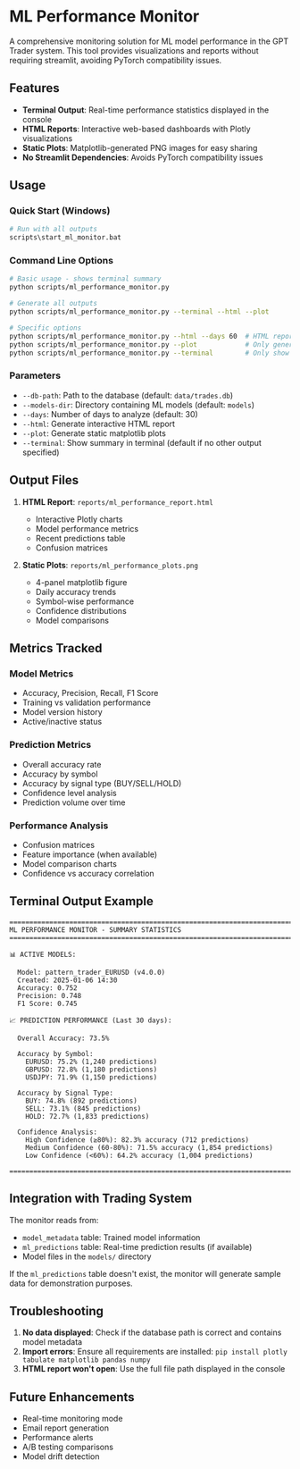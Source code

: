# ML Performance Monitor

A comprehensive monitoring solution for ML model performance in the GPT Trader system. This tool provides visualizations and reports without requiring streamlit, avoiding PyTorch compatibility issues.

## Features

- **Terminal Output**: Real-time performance statistics displayed in the console
- **HTML Reports**: Interactive web-based dashboards with Plotly visualizations
- **Static Plots**: Matplotlib-generated PNG images for easy sharing
- **No Streamlit Dependencies**: Avoids PyTorch compatibility issues

## Usage

### Quick Start (Windows)
```bash
# Run with all outputs
scripts\start_ml_monitor.bat
```

### Command Line Options
```bash
# Basic usage - shows terminal summary
python scripts/ml_performance_monitor.py

# Generate all outputs
python scripts/ml_performance_monitor.py --terminal --html --plot

# Specific options
python scripts/ml_performance_monitor.py --html --days 60  # HTML report for last 60 days
python scripts/ml_performance_monitor.py --plot            # Only generate matplotlib plots
python scripts/ml_performance_monitor.py --terminal        # Only show terminal summary
```

### Parameters
- `--db-path`: Path to the database (default: `data/trades.db`)
- `--models-dir`: Directory containing ML models (default: `models`)
- `--days`: Number of days to analyze (default: 30)
- `--html`: Generate interactive HTML report
- `--plot`: Generate static matplotlib plots
- `--terminal`: Show summary in terminal (default if no other output specified)

## Output Files

1. **HTML Report**: `reports/ml_performance_report.html`
   - Interactive Plotly charts
   - Model performance metrics
   - Recent predictions table
   - Confusion matrices

2. **Static Plots**: `reports/ml_performance_plots.png`
   - 4-panel matplotlib figure
   - Daily accuracy trends
   - Symbol-wise performance
   - Confidence distributions
   - Model comparisons

## Metrics Tracked

### Model Metrics
- Accuracy, Precision, Recall, F1 Score
- Training vs validation performance
- Model version history
- Active/inactive status

### Prediction Metrics
- Overall accuracy rate
- Accuracy by symbol
- Accuracy by signal type (BUY/SELL/HOLD)
- Confidence level analysis
- Prediction volume over time

### Performance Analysis
- Confusion matrices
- Feature importance (when available)
- Model comparison charts
- Confidence vs accuracy correlation

## Terminal Output Example
```
================================================================================
ML PERFORMANCE MONITOR - SUMMARY STATISTICS
================================================================================

📊 ACTIVE MODELS:

  Model: pattern_trader_EURUSD (v4.0.0)
  Created: 2025-01-06 14:30
  Accuracy: 0.752
  Precision: 0.748
  F1 Score: 0.745

📈 PREDICTION PERFORMANCE (Last 30 days):

  Overall Accuracy: 73.5%

  Accuracy by Symbol:
    EURUSD: 75.2% (1,240 predictions)
    GBPUSD: 72.8% (1,180 predictions)
    USDJPY: 71.9% (1,150 predictions)

  Accuracy by Signal Type:
    BUY: 74.8% (892 predictions)
    SELL: 73.1% (845 predictions)
    HOLD: 72.7% (1,833 predictions)

  Confidence Analysis:
    High Confidence (≥80%): 82.3% accuracy (712 predictions)
    Medium Confidence (60-80%): 71.5% accuracy (1,854 predictions)
    Low Confidence (<60%): 64.2% accuracy (1,004 predictions)

================================================================================
```

## Integration with Trading System

The monitor reads from:
- `model_metadata` table: Trained model information
- `ml_predictions` table: Real-time prediction results (if available)
- Model files in the `models/` directory

If the `ml_predictions` table doesn't exist, the monitor will generate sample data for demonstration purposes.

## Troubleshooting

1. **No data displayed**: Check if the database path is correct and contains model metadata
2. **Import errors**: Ensure all requirements are installed: `pip install plotly tabulate matplotlib pandas numpy`
3. **HTML report won't open**: Use the full file path displayed in the console

## Future Enhancements

- Real-time monitoring mode
- Email report generation
- Performance alerts
- A/B testing comparisons
- Model drift detection